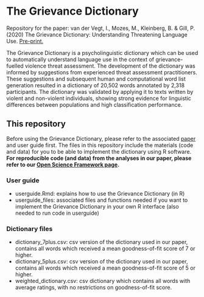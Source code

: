 # The Grievance Dictionary
Repository for the paper:
van der Vegt, I., Mozes, M., Kleinberg, B. & Gill, P.(2020) The Grievance Dictionary: Understanding Threatening Language Use. [Pre-print.](https://arxiv.org/abs/2009.04798)

The Grievance Dictionary is a psycholinguistic dictionary which can be used to automatically understand language use in the context of grievance-fuelled violence threat assessment. The development of the dictionary was informed by suggestions from experienced threat assessment practitioners. These suggestions and subsequent human and computational word list generation resulted in a dictionary of 20,502 words annotated by 2,318 participants. The dictionary was validated by applying it to texts written by violent and non-violent individuals, showing strong evidence for linguistic differences between populations and high classification performance.

## This repository
Before using the Grievance Dictionary, please refer to the associated [paper](https://arxiv.org/abs/2009.04798) and user guide first. The files in this repository include the materials (code and data) for you to be able to implement the dictionary using R software. __For reproducible code (and data) from the analyses in our paper, please refer to our [Open Science Framework page](https://osf.io/3grd6/).__ 

### User guide
- userguide.Rmd: explains how to use the Grievance Dictionary (in R)
- userguide_files: associated files and functions needed if you want to implement the Grievance Dictionary in your own R interface (also needed to run code in userguide) 

### Dictionary files
- dictionary_7plus.csv: csv version of the dictionary used in our paper, contains all words which received a mean goodness-of-fit score of 7 or higher.
- dictionary_5plus.csv: csv version of the dictionary used in our paper, contains all words which received a mean goodness-of-fit score of 5 or higher.
- weighted_dictionary.csv: csv dictionary which contains all words with average ratings, with no restrictions on goodness-of-fit score.
